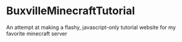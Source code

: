 # BuxvilleMinecraftTutorial
An attempt at making a flashy, javascript-only tutorial website for my favorite minecraft server
